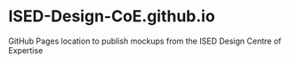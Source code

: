 # ISED-Design-CoE.github.io
GitHub Pages location to publish mockups from the ISED Design Centre of Expertise
